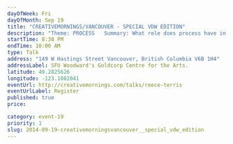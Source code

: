 ```yaml
---
dayOfWeek: Fri
dayOfMonth: Sep 19
title: "CREATIVEMORNINGS/VANCOUVER - SPECIAL VDW EDITION"
description: "Theme: PROCESS   Summary: What role does process have in creative endeavours? How does creativity inform process? This will be an entertaining and thought-provoking look at the common threads that tie together works such as Union Gospel, Bridge, Ought Apartment, The Western Front, Good Bye Work, and his latest project Triumph of the Technocrat. To follow will be an engaging audience discussion about architecture and civic space, and how the built environment influences how we live."
startTime: 8:30 PM
endTime: 10:00 AM
type: Talk
address: "149 W Hastings Street Vancouver, British Columbia V6B 1H4"
addressLabel: SFU Woodward's Goldcorp Centre for the Arts.
latitude: 49.2825626
longitude: -123.1082041
eventUrl: http://creativemornings.com/talks/reece-terris
eventUrlLabel: Register
published: true
price: 

category: event-19
priority: 1
slug: 2014-09-19-creativemorningsvancouver__special_vdw_edition
---
```

